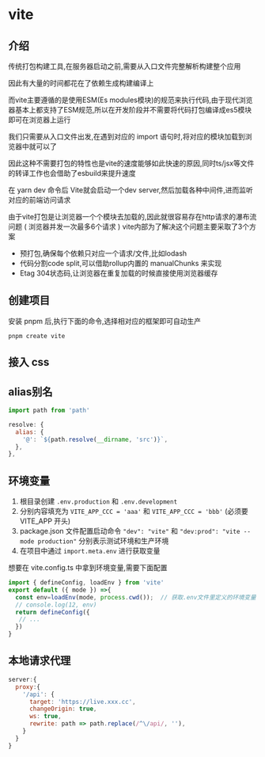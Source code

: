 # vite

## 介绍
传统打包构建工具,在服务器启动之前,需要从入口文件完整解析构建整个应用

因此有大量的时间都花在了依赖生成构建编译上

而vite主要遵循的是使用ESM(Es modules模块)的规范来执行代码,由于现代浏览器基本上都支持了ESM规范,所以在开发阶段并不需要将代码打包编译成es5模块即可在浏览器上运行

我们只需要从入口文件出发,在遇到对应的 import 语句时,将对应的模块加载到浏览器中就可以了

因此这种不需要打包的特性也是vite的速度能够如此快速的原因,同时ts/jsx等文件的转译工作也会借助了esbuild来提升速度

在 yarn dev 命令后 Vite就会启动一个dev server,然后加载各种中间件,进而监听对应的前端访问请求

由于vite打包是让浏览器一个个模块去加载的,因此就很容易存在http请求的瀑布流问题 ( 浏览器并发一次最多6个请求 ) vite内部为了解决这个问题主要采取了3个方案
+ 预打包,确保每个依赖只对应一个请求/文件,比如lodash
+ 代码分割code split,可以借助rollup内置的 manualChunks 来实现
+ Etag 304状态码,让浏览器在重复加载的时候直接使用浏览器缓存







## 创建项目
安装 pnpm 后,执行下面的命令,选择相对应的框架即可自动生产
```
pnpm create vite
```

## 接入 css




## alias别名
``` js
import path from 'path'

resolve: {
  alias: {
    '@': `${path.resolve(__dirname, 'src')}`,
  },
},
```

## 环境变量
1. 根目录创建 `.env.production` 和 `.env.development`
2. 分别内容填充为 `VITE_APP_CCC = 'aaa'` 和 `VITE_APP_CCC = 'bbb'` (必须要 VITE_APP 开头)
3. package.json 文件配置启动命令 `"dev": "vite"` 和 `"dev:prod": "vite --mode production"` 分别表示测试环境和生产环境
4. 在项目中通过 `import.meta.env` 进行获取变量

想要在 vite.config.ts 中拿到环境变量,需要下面配置
``` js
import { defineConfig, loadEnv } from 'vite'
export default ({ mode }) =>{
  const env=loadEnv(mode, process.cwd());  // 获取.env文件里定义的环境变量
  // console.log(12, env)
  return defineConfig({
   // ...
  })
}
```

## 本地请求代理
``` js
server:{
  proxy:{
    '/api': {
      target: 'https://live.xxx.cc',
      changeOrigin: true,
      ws: true,
      rewrite: path => path.replace(/^\/api/, ''),
    }
  }
}
```